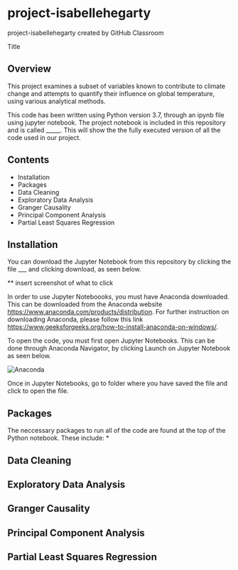 # project-isabellehegarty
project-isabellehegarty created by GitHub Classroom

Title

Overview
--------
This project examines a subset of variables known to contribute to climate change and attempts to quantify their influence on global temperature, using various analytical methods. 

This code has been written using Python version 3.7, through an ipynb file using jupyter notebook. The project notebook is included in this repository and is called _____. This will show the the fully executed version of all the code used in our project. 


Contents
---------
 * Installation
 * Packages
 * Data Cleaning
 * Exploratory Data Analysis
 * Granger Causality
 * Principal Component Analysis
 * Partial Least Squares Regression
 
Installation
------------

You can download the Jupyter Notebook from this repository by clicking the file ___ and clicking download, as seen below. 

** insert screenshot of what to click

In order to use Jupyter Noteboooks, you must have Anaconda downloaded. This can be downloaded from the Anaconda website https://www.anaconda.com/products/distribution. For further instruction on downloading Anaconda, please follow this link https://www.geeksforgeeks.org/how-to-install-anaconda-on-windows/. 

To open the code, you must first open Jupyter Notebooks. This can be done through Anaconda Navigator, by clicking Launch on Jupyter Notebook as seen below. 

![Anaconda](https://user-images.githubusercontent.com/105735184/180827327-47605746-eda9-4216-8978-108477c2221f.png)

Once in Jupyter Notebooks, go to folder where you have saved the file and click to open the file. 

Packages
--------
The neccessary packages to run all of the code are found at the top of the Python notebook. These include:
*

Data Cleaning
------------

Exploratory Data Analysis
-------------------------

Granger Causality
-----------------

Principal Component Analysis
----------------------------

Partial Least Squares Regression
--------------------------------
